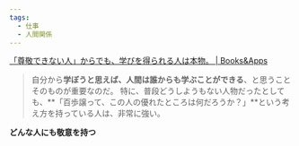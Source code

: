 ```yaml
---
tags:
  - 仕事
  - 人間関係
---
```

[「尊敬できない人」からでも、学びを得られる人は本物。 | Books&Apps](https://blog.tinect.jp/?p=88796)

>自分から**学ぼうと思えば、人間は誰からも学ぶことができる**、と思うことそのものが重要なのだ。
>特に、普段どうしようもない人物だったとしても、**「百歩譲って、この人の優れたところは何だろうか？」**という考え方を持っている人は、非常に強い。

**どんな人にも敬意を持つ**

